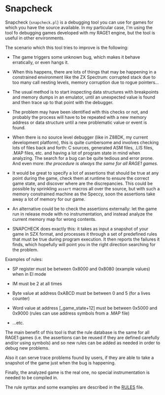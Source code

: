 # Snapcheck

Snapcheck (`snapcheck.pl`) is a debugging tool you can use for games for
which you have the source available.  In my particular case, I'm using the
tool fo debugging games developed with my RAGE1 engine, but the tool is
useful in other environments.

The scenario which this tool tries to improve is the following:

- The game triggers some unknown bug, which makes it behave erratically, or
  even hangs it.

- When this happens, there are lots of things that may be happening in a
  constrained environment like the ZX Spectrum: corrupted stack due to too
  many call nesting levels, memory corruption due to rogue pointers...

- The usual method is to start inspecting data structures with breakpoints
  and memory dumps in an emulator, until an unexpected value is found and
  then trace up to that point with the debugger.

- The problem may have been identified with this checks or not, and probably
  the process will have to be repeated with a new memory address or data
  structure until a new problematic value or event is found.

- When there is no source level debugger (like in Z88DK, my current
  development platform), this is quite cumbersome and involves checking lots
  of files back and forth: C sources, generated ASM files, .LIS files, .MAP
  files, etc.  and having a lot of program state in mind when analyzing. 
  The search for a bug can be quite tedious and error prone.  And even more:
  _the procedure is always the same for all RAGE1 games._

- It would be great to specify a lot of assertions that should be true at
  any point during the game, check them at runtime to ensure the correct
  game state, and discover where are the discrepancies.  This could be
  possible by sprinkling `assert` macros all over the source, but with such
  a memory constrained machine as the Speccy, soon the assertions take away
  a lot of memory for our game.

- An alternative could be to check the assertions externally: let the game
  run in release mode with no instrumentation, and instead analyze the
  current memory map for wrong contents.

- SNAPCHECK does exactly this: it takes as input a snapshot of your game in
  SZX format, and processes it through a set of predefined rules that must
  be true during program execution.  It then reports the failures it finds,
  which hopefully will point you in the right direction searching for the
  problem.

Examples of rules:

- SP register must be between 0x8000 and 0x8080 (example values) when in EI
  mode

- IM must be 2 at all times

- Byte value at address 0xABCD must be between 0 and 5 (for a lives counter)

- Word value at address [_game_state+12] must be between 0x5000 and 0x9000
  (rules can use address symbols from a .MAP file)

- ...etc.

The main benefit of this tool is that the rule database is the same for all
RAGE1 games (i.e.  the assertions can be reused if they are defined
carefully and/or using symbols) and so new rules can be added as needed in
order to debug new problems.

Also it can serve trace problems found by users, if they are able to take a
snapshot of the game just when the bug is happening.

Finally, the analyzed game is the real one, no special instrumentation is
needed to be compiled in.

The rule syntax and some examples are described in the [RULES](RULES.md) file.
